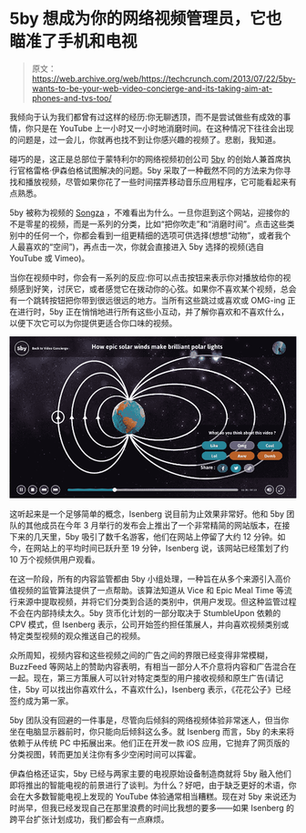 # 5by 想成为你的网络视频管理员，它也瞄准了手机和电视 

> 原文：<https://web.archive.org/web/https://techcrunch.com/2013/07/22/5by-wants-to-be-your-web-video-concierge-and-its-taking-aim-at-phones-and-tvs-too/>

我倾向于认为我们都曾有过这样的经历:你无聊透顶，而不是尝试做些有成效的事情，你只是在 YouTube 上一小时又一小时地消磨时间。在这种情况下往往会出现的问题是，过一会儿，你就再也找不到让你感兴趣的视频了。悲剧，我知道。

碰巧的是，这正是总部位于蒙特利尔的网络视频初创公司 [5by](https://web.archive.org/web/20221224143933/http://www.5by.com/) 的创始人兼首席执行官格雷格·伊森伯格试图解决的问题。5by 采取了一种截然不同的方法来为你寻找和播放视频，尽管如果你花了一些时间摆弄移动音乐应用程序，它可能看起来有点熟悉。

5by 被称为视频的 [Songza](https://web.archive.org/web/20221224143933/http://techcrunch.com/tag/songza) ，不难看出为什么。一旦你逛到这个网站，迎接你的不是零星的视频，而是一系列的分类，比如“把你吹走”和“消磨时间”。点击这些类别中的任何一个，你都会看到一组更精细的选项可供选择(想想“动物”，或者我个人最喜欢的“空间”)，再点击一次，你就会直接进入 5by 选择的视频(选自 YouTube 或 Vimeo)。

当你在视频中时，你会有一系列的反应:你可以点击按钮来表示你对播放给你的视频感到好笑，讨厌它，或者感觉它在拨动你的心弦。如果你不喜欢某个视频，总会有一个跳转按钮把你带到很远很远的地方。当所有这些跳过或喜欢或 OMG-ing 正在进行时，5by 正在悄悄地进行所有这些小互动，并了解你喜欢和不喜欢什么，以便下次它可以为你提供更适合你口味的视频。

![5by-videos](img/57cfc22898b13a233a6ea3da9935368f.png)

这听起来是一个足够简单的概念，Isenberg 说目前为止效果非常好。他和 5by 团队的其他成员在今年 3 月举行的发布会上推出了一个非常精简的网站版本，在接下来的几天里，5by 吸引了数千名游客，他们在网站上停留了大约 12 分钟。如今，在网站上的平均时间已跃升至 19 分钟，Isenberg 说，该网站已经策划了约 10 万个视频供用户观看。

在这一阶段，所有的内容监管都由 5by 小组处理，一种旨在从多个来源引入高价值视频的监管算法提供了一点帮助。该算法知道从 Vice 和 Epic Meal Time 等流行来源中提取视频，并将它们分类到合适的类别中，供用户发现。但这种监管过程不会在内部持续太久。5by 货币化计划的一部分取决于 StumbleUpon 依赖的 CPV 模式，但 Isenberg 表示，公司开始签约担任策展人，并向喜欢视频类别或特定类型视频的观众推送自己的视频。

众所周知，视频内容和这些视频之间的广告之间的界限已经变得非常模糊，BuzzFeed 等网站上的赞助内容表明，有相当一部分人不介意将内容和广告混合在一起。现在，第三方策展人可以针对特定类型的用户接收视频和原生广告(请记住，5by 可以找出你喜欢什么，不喜欢什么)，Isenberg 表示，《花花公子》已经签约成为第一家。

5by 团队没有回避的一件事是，尽管向后倾斜的网络视频体验非常迷人，但当你坐在电脑显示器前时，你只能向后倾斜这么多。就 Isenberg 而言，5by 的未来将依赖于从传统 PC 中拓展出来。他们正在开发一款 iOS 应用，它抛弃了网页版的分类视图，转而更加关注你有多少空闲时间可以挥霍。

伊森伯格还证实，5by 已经与两家主要的电视原始设备制造商就将 5by 融入他们即将推出的智能电视的前景进行了谈判。为什么？好吧，由于缺乏更好的术语，你会在大多数智能电视上发现的 YouTube 体验通常相当糟糕。现在对 5by 来说还为时尚早，但我已经发现自己在那里浪费的时间比我想的要多——如果 Isenberg 的跨平台扩张计划成功，我们都会有一点麻烦。